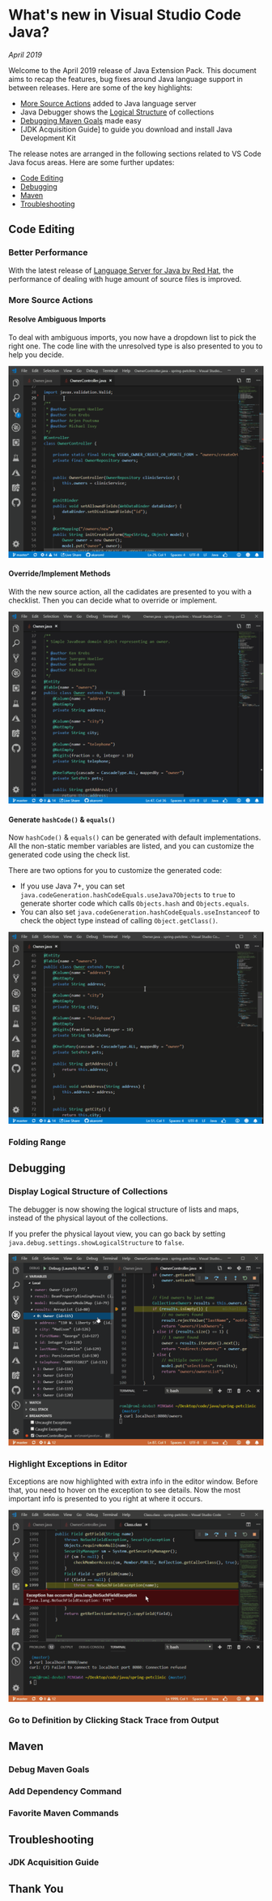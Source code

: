 # What's new in Visual Studio Code Java?

*April 2019*

Welcome to the April 2019 release of Java Extension Pack. This document aims to recap the features, bug fixes around Java language support in between releases. Here are some of the key highlights:

- [More Source Actions](#more-source-actions) added to Java language server
- Java Debugger shows the [Logical Structure](#display-logical-structure-of-collections) of collections
- [Debugging Maven Goals](#debug-maven-goals) made easy
- [JDK Acquisition Guide] to guide you download and install Java Development Kit

The release notes are arranged in the following sections related to VS Code Java focus areas. Here are some further updates:

- [Code Editing](#code-editing)
- [Debugging](#debugging)
- [Maven](#maven)
- [Troubleshooting](#troubleshooting)

## Code Editing

### Better Performance

With the latest release of [Language Server for Java by Red Hat](https://marketplace.visualstudio.com/items?itemName=redhat.java), the performance of dealing with huge amount of source files is improved.

### More Source Actions

#### Resolve Ambiguous Imports
To deal with ambiguous imports, you now have a dropdown list to pick the right one. The code line with the unresolved type is also presented to you to help you decide.

![Resolve Ambiguous Imports](v0.7.0/java.organize.imports.gif)

#### Override/Implement Methods

With the new source action, all the cadidates are presented to you with a checklist. Then you can decide what to override or implement.

![Override/Implement Methods](v0.7.0/java.implement.methods.gif)

#### Generate `hashCode()` & `equals()`

Now `hashCode()` & `equals()` can be generated with default implementations. All the non-static member variables are listed, and you can customize the generated code using the check list.

There are two options for you to customize the generated code:
- If you use Java 7+, you can set `java.codeGeneration.hashCodeEquals.useJava7Objects` to `true` to generate shorter code which calls `Objects.hash` and `Objects.equals`.
- You can also set `java.codeGeneration.hashCodeEquals.useInstanceof` to check the object type instead of calling `Object.getClass()`.

![Generate `hashCode()` & `equals()`](v0.7.0/java.hashcode.equals.gif)

### Folding Range

## Debugging

### Display Logical Structure of Collections
The debugger is now showing the logical structure of lists and maps, instead of the physical layout of the collections.

If you prefer the physical layout view, you can go back by setting `java.debug.settings.showLogicalStructure` to `false`.

![Logical Structure of Collections](v0.7.0/java.debug.logical.structure.gif)

### Highlight Exceptions in Editor
Exceptions are now highlighted with extra info in the editor window. Before that, you need to hover on the exception to see details. Now the most important info is presented to you right at where it occurs.

![Highlight Excpetions in Editor](v0.7.0/java.debug.exception.view.gif)

### Go to Definition by Clicking Stack Trace from Output

## Maven

### Debug Maven Goals
### Add Dependency Command
### Favorite Maven Commands

## Troubleshooting

### JDK Acquisition Guide

## Thank You

